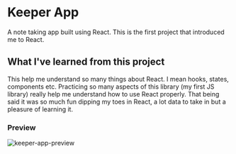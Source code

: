 # Keeper App
A note taking app built using React. This is the first project that introduced me to React.

## What I've learned from this project
This help me understand so many things about React. I mean hooks, states, components etc.
Practicing so many aspects of this library (my first JS library) really help me understand how to use React properly.
That being said it was so much fun dipping my toes in React, a lot data to take in but a pleasure of learning it.

### Preview

![keeper-app-preview](https://user-images.githubusercontent.com/95662717/192468979-23d7446d-0d88-497a-9324-fc677792935e.PNG)
